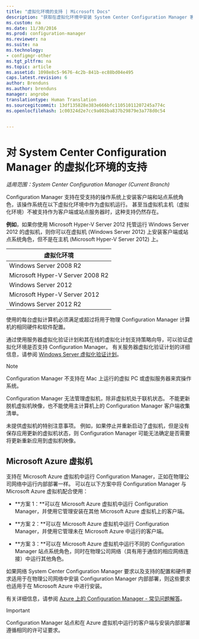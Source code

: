 ```yaml
---
title: "虚拟化环境的支持 | Microsoft Docs"
description: "获取在虚拟化环境中安装 System Center Configuration Manager 客户端和站点系统的要求"
ms.custom: na
ms.date: 11/30/2016
ms.prod: configuration-manager
ms.reviewer: na
ms.suite: na
ms.technology:
- configmgr-other
ms.tgt_pltfrm: na
ms.topic: article
ms.assetid: 1098e8c5-9676-4c2b-841b-ec88bd04e495
caps.latest.revision: 6
author: Brenduns
ms.author: brenduns
manager: angrobe
translationtype: Human Translation
ms.sourcegitcommit: 13df135828e383e666bfc11051011207245a774c
ms.openlocfilehash: 1c00324d2e7cc9a082ba837b29879e3a778d0c54


---
```

# <a name="support-for-virtualization-environments-for-system-center-configuration-manager"></a>对 System Center Configuration Manager 的虚拟化环境的支持

*适用范围：System Center Configuration Manager (Current Branch)*

Configuration Manager 支持在受支持的操作系统上安装客户端和站点系统角色，该操作系统在以下虚拟化环境中作为虚拟机运行。 甚至当虚拟机主机（虚拟化环境）不被支持作为客户端或站点服务器时，这种支持仍然存在。  

 **例如**，如果你使用 Microsoft Hyper-V Server 2012 托管运行 Windows Server 2012 的虚拟机，则你可以在虚拟机 (Windows Server 2012) 上安装客户端或站点系统角色，但不是在主机 (Microsoft Hyper-V Server 2012) 上。  

|虚拟化环境|  
|--------------------------------|  
|Windows Server 2008 R2|  
|Microsoft Hyper-V Server 2008 R2|  
|Windows Server 2012|  
|Microsoft Hyper-V Server 2012|  
|Windows Server 2012 R2|  

 使用的每台虚拟计算机必须满足或超过将用于物理 Configuration Manager 计算机的相同硬件和软件配置。  

 通过使用服务器虚拟化验证计划和其在线的虚拟化计划支持策略向导，可以验证虚拟化环境是否支持 Configuration Manager。 有关服务器虚拟化验证计划的详细信息，请参阅 [Windows Server 虚拟化验证计划](https://www.windowsservercatalog.com/svvp.aspx)。  

> [!NOTE]  
>  Configuration Manager 不支持在 Mac 上运行的虚拟 PC 或虚拟服务器来宾操作系统。  

Configuration Manager 无法管理虚拟机，除非虚拟机处于联机状态。 不能更新脱机虚拟机映像，也不能使用主计算机上的 Configuration Manager 客户端收集清单。  

未提供虚拟机的特别注意事项。 例如，如果停止并重新启动了虚拟机，但是没有保存应用更新的虚拟机状态，则 Configuration Manager 可能无法确定是否需要将更新重新应用到虚拟机映像。  

##  <a name="a-namebkmkazurea-microsoft-azure-virtual-machines"></a><a name="bkmk_Azure"></a> Microsoft Azure 虚拟机  
 支持在 Microsoft Azure 虚拟机中运行 Configuration Manager，正如在物理公司网络中运行内部部署一样。 可以在以下方案中将 Configuration Manager 与 Microsoft Azure 虚拟机配合使用：  

-   **方案 1：**可以在 Microsoft Azure 虚拟机中运行 Configuration Manager，并使用它管理安装在其他 Microsoft Azure 虚拟机上的客户端。  

-   **方案 2：**可以在 Microsoft Azure 虚拟机中运行 Configuration Manager，并使用它管理未在 Microsoft Azure 中运行的客户端。  

-   **方案 3：**可以在 Microsoft Azure 虚拟机中运行不同的 Configuration Manager 站点系统角色，同时在物理公司网络（具有用于通信的相应网络连接）中运行其他角色。  

如果网络 System Center Configuration Manager 要求以及支持的配置和硬件要求适用于在物理公司网络中安装 Configuration Manager 内部部署，则这些要求也适用于在 Microsoft Azure 中进行安装。  

有关详细信息，请参阅 [Azure 上的 Configuration Manager - 常见问题解答](/sccm/core/understand/configuration-manager-on-azure)。

> [!IMPORTANT]  
>  Configuration Manager 站点和在 Azure 虚拟机中运行的客户端与安装内部部署遵循相同的许可证要求。  



<!--HONumber=Dec16_HO3-->



